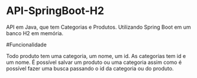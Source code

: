 # API-SpringBoot-H2
API em Java, que tem Categorias e Produtos. Utilizando Spring Boot em um banco H2 em memória.

#Funcionalidade 

 Todo produto tem uma categoria, um nome, um id. As categorias tem id e um nome. É possível salvar um produto ou uma categoria assim como é possível fazer uma busca passando
 o id da categoria ou do produto.
